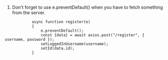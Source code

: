 1. Don't forget to use e.preventDefault() when you have to fetch something from the server.

```
            async function register(e) 
            {
                e.preventDefault();
                const {data} = await axios.post("/register", { username, password });
                setLoggedInUsername(username);
                setId(data.id);
            }
```